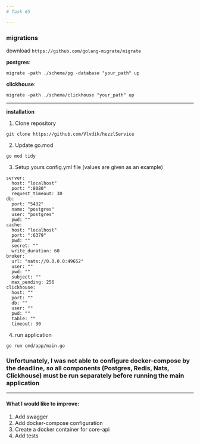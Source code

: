 ```yaml
---
# Task #5

---
```


### migrations

download ```https://github.com/golang-migrate/migrate```

**postgres**:
```
migrate -path ./schema/pg -database "your_path" up
```
**clickhouse**:
```
migrate -path ./schema/clickhouse "your_path" up
```
---

**installation**
1) Clone repository
```
git clone https://github.com/Vlvdik/hezzlService
```
2) Update go.mod
```
go mod tidy
```
3. Setup yours config.yml file (values are given as an example)
~~~
server:
  host: "localhost"
  port: ":8080"
  request_timeout: 30
db:
  port: "5432"
  name: "postgres"
  user: "postgres"
  pwd: ""
cache:
  host: "localhost"
  port: ":6379"
  pwd: ""
  secret: ""
  write_duration: 60
broker:
  url: "nats://0.0.0.0:49652"
  user: ""
  pwd: ""
  subject: ""
  max_pending: 256
clickhouse:
  host: ""
  port: ""
  db: ""
  user: ""
  pwd: ""
  table: ""
  timeout: 30
~~~
4. run application
```
go run cmd/app/main.go
```

### Unfortunately, I was not able to configure docker-compose by the deadline, so all components (Postgres, Redis, Nats, Clickhouse) must be run separately before running the main application

---

#### What I would like to improve:
1) Add swagger
2) Add docker-compose configuration
3) Create a docker container for core-api
4) Add tests
